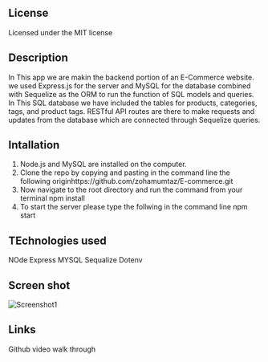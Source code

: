 ## License
Licensed under the MIT license

## Description
In This app we are makin the  backend portion of an E-Commerce website. we used Express.js  for the server and MySQL for the database combined with  Sequelize as the ORM to run the function of  SQL models and queries. 
In This SQL database we have included the tables for products, categories, tags, and product tags. 
RESTful API routes are there  to make requests and updates from the database which are connected through Sequelize queries.

## Intallation
1. Node.js and MySQL are installed on the computer.
2. Clone the repo by copying and pasting in the command line the following originhttps://github.com/zohamumtaz/E-commerce.git
3. Now navigate to the root directory and run the command from your terminal 
npm install
4. To start the server please type the follwing in the command line 
npm start 

## TEchnologies used 
NOde 
Express
MYSQL
Sequalize
Dotenv

## Screen shot 
![Screenshot1](./images/Screenshot1.png)

## Links 
Github 
video walk through 
